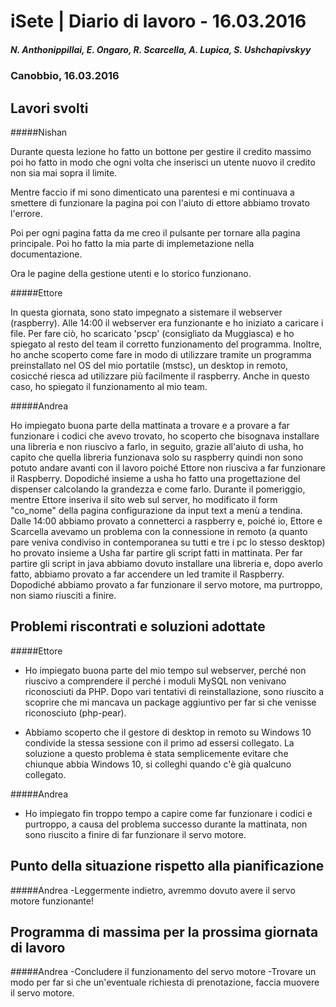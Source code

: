 

# iSete | Diario di lavoro - 16.03.2016
##### N. Anthonippillai, E. Ongaro, R. Scarcella, A. Lupica, S. Ushchapivskyy
### Canobbio, 16.03.2016

## Lavori svolti
#####Nishan

Durante questa lezione ho fatto un bottone per gestire il credito massimo poi ho fatto in modo che ogni volta che inserisci un utente nuovo il credito non sia mai sopra il limite.

Mentre faccio if mi sono dimenticato una parentesi e mi continuava
a smettere di funzionare la pagina poi con l'aiuto di ettore abbiamo trovato l'errore.

Poi per ogni pagina fatta da me creo il pulsante per tornare alla pagina principale. Poi ho fatto la mia parte di implemetazione nella documentazione.

Ora le pagine della gestione utenti e lo storico funzionano.

#####Ettore

In questa giornata, sono stato impegnato a sistemare il webserver (raspberry).
Alle 14:00 il webserver era funzionante e ho iniziato a caricare i file.
Per fare ciò, ho scaricato 'pscp' (consigliato da Muggiasca) e ho spiegato al resto del team il corretto
funzionamento del programma. Inoltre, ho anche scoperto come fare in modo di utilizzare tramite
un programma preinstallato nel OS del mio portatile (mstsc), un desktop in remoto, cosicché riesca ad utilizzare
più facilmente il raspberry. Anche in questo caso, ho spiegato il funzionamento al mio team.

#####Andrea

Ho impiegato buona parte della mattinata a trovare e a provare a far funzionare i codici che avevo trovato, ho scoperto che bisognava installare una libreria e non riuscivo a farlo, in seguito, grazie all'aiuto di usha, ho capito che quella libreria funzionava solo su raspberry quindi non sono potuto andare avanti con il lavoro poiché Ettore non riusciva a far funzionare il Raspberry.
Dopodiché insieme a usha ho fatto una progettazione del dispenser calcolando la grandezza e come farlo.
Durante il pomeriggio, mentre Ettore inseriva il sito web sul server, ho modificato il form
"co_nome" della pagina configurazione da input text a menù a tendina. Dalle 14:00 abbiamo provato a connetterci 
a raspberry e, poiché io, Ettore e Scarcella avevamo un problema con la connessione in remoto (a quanto pare veniva condiviso
in contemporanea su tutti e tre i pc lo stesso desktop) ho provato insieme a Usha far partire gli script fatti in mattinata. Per far partire gli script in java abbiamo dovuto installare una libreria e, dopo averlo fatto, abbiamo provato a far accendere un led tramite il Raspberry. Dopodiché abbiamo provato a far funzionare il servo motore, ma purtroppo, non siamo riusciti a finire.


##  Problemi riscontrati e soluzioni adottate
#####Ettore
- Ho impiegato buona parte del mio tempo sul webserver, perché non riuscivo a comprendere il perché
  i moduli MySQL non venivano riconosciuti da PHP. Dopo vari tentativi di reinstallazione, sono riuscito a scoprire
  che mi mancava un package aggiuntivo per far si che venisse riconosciuto (php-pear).

- Abbiamo scoperto che il gestore di desktop in remoto su Windows 10 condivide la stessa sessione
  con il primo ad essersi collegato. La soluzione a questo problema è stata semplicemente evitare che
  chiunque abbia Windows 10, si colleghi quando c'è già qualcuno collegato.

#####Andrea
- Ho impiegato fin troppo tempo a capire come far funzionare i codici e purtroppo, a causa del problema successo durante la mattinata, non sono riuscito a finire di far funzionare il servo motore.

##  Punto della situazione rispetto alla pianificazione
#####Andrea
-Leggermente indietro, avremmo dovuto avere il servo motore funzionante!

## Programma di massima per la prossima giornata di lavoro
#####Andrea
-Concludere il funzionamento del servo motore
-Trovare un modo per far si che un'eventuale richiesta di prenotazione, faccia muovere il servo motore.
